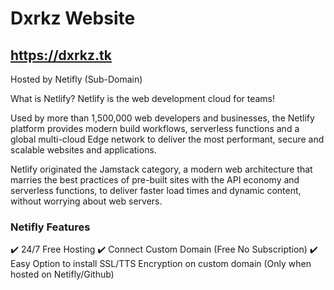 # Dxrkz Website

## https://dxrkz.tk

Hosted by Netifly (Sub-Domain)

What is Netlify?
Netlify is the web development cloud for teams!

Used by more than 1,500,000 web developers and businesses, the Netlify platform provides modern build workflows, serverless functions and a global multi-cloud Edge network to deliver the most performant, secure and scalable websites and applications. 

Netlify originated the Jamstack category, a modern web architecture that marries the best practices of pre-built sites with the API economy and serverless functions, to deliver faster load times and dynamic content, without worrying about web servers. 

### Netifly Features
✔️ 24/7 Free Hosting
✔️ Connect Custom Domain (Free No Subscription)
✔️ Easy Option to install SSL/TTS Encryption on custom domain (Only when hosted on Netifly/Github)
